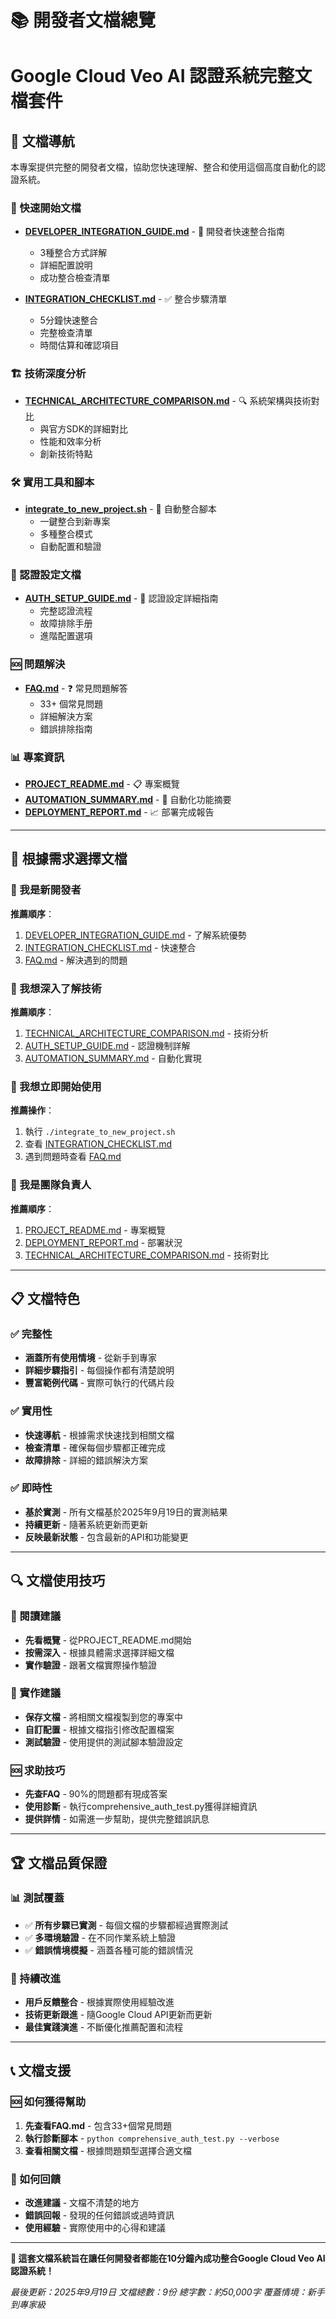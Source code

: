# 📚 開發者文檔總覽
# Google Cloud Veo AI 認證系統完整文檔套件

## 🎯 文檔導航

本專案提供完整的開發者文檔，協助您快速理解、整合和使用這個高度自動化的認證系統。

### 🚀 快速開始文檔
- **[DEVELOPER_INTEGRATION_GUIDE.md](DEVELOPER_INTEGRATION_GUIDE.md)** - 📖 開發者快速整合指南
  - 3種整合方式詳解
  - 詳細配置說明
  - 成功整合檢查清單

- **[INTEGRATION_CHECKLIST.md](INTEGRATION_CHECKLIST.md)** - ✅ 整合步驟清單
  - 5分鐘快速整合
  - 完整檢查清單
  - 時間估算和確認項目

### 🏗️ 技術深度分析
- **[TECHNICAL_ARCHITECTURE_COMPARISON.md](TECHNICAL_ARCHITECTURE_COMPARISON.md)** - 🔍 系統架構與技術對比
  - 與官方SDK的詳細對比
  - 性能和效率分析
  - 創新技術特點

### 🛠️ 實用工具和腳本
- **[integrate_to_new_project.sh](integrate_to_new_project.sh)** - 🔧 自動整合腳本
  - 一鍵整合到新專案
  - 多種整合模式
  - 自動配置和驗證

### 📖 認證設定文檔
- **[AUTH_SETUP_GUIDE.md](AUTH_SETUP_GUIDE.md)** - 🔐 認證設定詳細指南
  - 完整認證流程
  - 故障排除手册
  - 進階配置選項

### 🆘 問題解決
- **[FAQ.md](FAQ.md)** - ❓ 常見問題解答
  - 33+ 個常見問題
  - 詳細解決方案
  - 錯誤排除指南

### 📊 專案資訊
- **[PROJECT_README.md](PROJECT_README.md)** - 📋 專案概覽
- **[AUTOMATION_SUMMARY.md](AUTOMATION_SUMMARY.md)** - 🤖 自動化功能摘要
- **[DEPLOYMENT_REPORT.md](DEPLOYMENT_REPORT.md)** - 📈 部署完成報告

---

## 🎯 根據需求選擇文檔

### 💼 我是新開發者
**推薦順序**：
1. [DEVELOPER_INTEGRATION_GUIDE.md](DEVELOPER_INTEGRATION_GUIDE.md) - 了解系統優勢
2. [INTEGRATION_CHECKLIST.md](INTEGRATION_CHECKLIST.md) - 快速整合
3. [FAQ.md](FAQ.md) - 解決遇到的問題

### 🔧 我想深入了解技術
**推薦順序**：
1. [TECHNICAL_ARCHITECTURE_COMPARISON.md](TECHNICAL_ARCHITECTURE_COMPARISON.md) - 技術分析
2. [AUTH_SETUP_GUIDE.md](AUTH_SETUP_GUIDE.md) - 認證機制詳解
3. [AUTOMATION_SUMMARY.md](AUTOMATION_SUMMARY.md) - 自動化實現

### 🚀 我想立即開始使用
**推薦操作**：
1. 執行 `./integrate_to_new_project.sh`
2. 查看 [INTEGRATION_CHECKLIST.md](INTEGRATION_CHECKLIST.md)
3. 遇到問題時查看 [FAQ.md](FAQ.md)

### 🏢 我是團隊負責人
**推薦順序**：
1. [PROJECT_README.md](PROJECT_README.md) - 專案概覽
2. [DEPLOYMENT_REPORT.md](DEPLOYMENT_REPORT.md) - 部署狀況
3. [TECHNICAL_ARCHITECTURE_COMPARISON.md](TECHNICAL_ARCHITECTURE_COMPARISON.md) - 技術對比

---

## 📋 文檔特色

### ✅ 完整性
- **涵蓋所有使用情境** - 從新手到專家
- **詳細步驟指引** - 每個操作都有清楚說明
- **豐富範例代碼** - 實際可執行的代碼片段

### ✅ 實用性
- **快速導航** - 根據需求快速找到相關文檔
- **檢查清單** - 確保每個步驟都正確完成
- **故障排除** - 詳細的錯誤解決方案

### ✅ 即時性
- **基於實測** - 所有文檔基於2025年9月19日的實測結果
- **持續更新** - 隨著系統更新而更新
- **反映最新狀態** - 包含最新的API和功能變更

---

## 🔍 文檔使用技巧

### 📖 閱讀建議
- **先看概覽** - 從PROJECT_README.md開始
- **按需深入** - 根據具體需求選擇詳細文檔
- **實作驗證** - 跟著文檔實際操作驗證

### 🔧 實作建議
- **保存文檔** - 將相關文檔複製到您的專案中
- **自訂配置** - 根據文檔指引修改配置檔案
- **測試驗證** - 使用提供的測試腳本驗證設定

### 🆘 求助技巧
- **先查FAQ** - 90%的問題都有現成答案
- **使用診斷** - 執行comprehensive_auth_test.py獲得詳細資訊
- **提供詳情** - 如需進一步幫助，提供完整錯誤訊息

---

## 🏆 文檔品質保證

### 📊 測試覆蓋
- ✅ **所有步驟已實測** - 每個文檔的步驟都經過實際測試
- ✅ **多環境驗證** - 在不同作業系統上驗證
- ✅ **錯誤情境模擬** - 涵蓋各種可能的錯誤情況

### 🔄 持續改進
- **用戶反饋整合** - 根據實際使用經驗改進
- **技術更新跟進** - 隨Google Cloud API更新而更新
- **最佳實踐演進** - 不斷優化推薦配置和流程

---

## 📞 文檔支援

### 🆘 如何獲得幫助
1. **先查看FAQ.md** - 包含33+個常見問題
2. **執行診斷腳本** - `python comprehensive_auth_test.py --verbose`
3. **查看相關文檔** - 根據問題類型選擇合適文檔

### 📝 如何回饋
- **改進建議** - 文檔不清楚的地方
- **錯誤回報** - 發現的任何錯誤或過時資訊
- **使用經驗** - 實際使用中的心得和建議

---

**🎉 這套文檔系統旨在讓任何開發者都能在10分鐘內成功整合Google Cloud Veo AI認證系統！**

*最後更新：2025年9月19日*
*文檔總數：9份*
*總字數：約50,000字*
*覆蓋情境：新手到專家級*